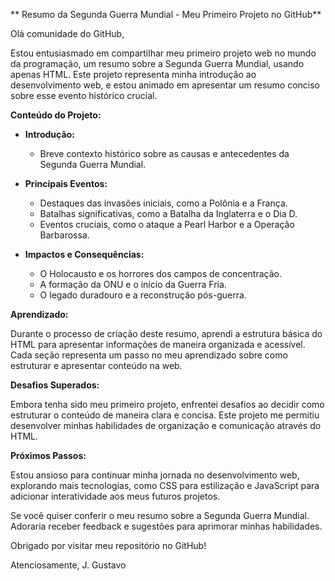 ** Resumo da Segunda Guerra Mundial - Meu Primeiro Projeto no GitHub**

Olá comunidade do GitHub,

Estou entusiasmado em compartilhar meu primeiro projeto web no mundo da programação, um resumo sobre a Segunda Guerra Mundial, usando apenas HTML. Este projeto representa minha introdução ao desenvolvimento web, e estou animado em apresentar um resumo conciso sobre esse evento histórico crucial.

**Conteúdo do Projeto:**

- **Introdução:**
  - Breve contexto histórico sobre as causas e antecedentes da Segunda Guerra Mundial.

- **Principais Eventos:**
  - Destaques das invasões iniciais, como a Polônia e a França.
  - Batalhas significativas, como a Batalha da Inglaterra e o Dia D.
  - Eventos cruciais, como o ataque a Pearl Harbor e a Operação Barbarossa.

- **Impactos e Consequências:**
  - O Holocausto e os horrores dos campos de concentração.
  - A formação da ONU e o início da Guerra Fria.
  - O legado duradouro e a reconstrução pós-guerra.

**Aprendizado:**

Durante o processo de criação deste resumo, aprendi a estrutura básica do HTML para apresentar informações de maneira organizada e acessível. Cada seção representa um passo no meu aprendizado sobre como estruturar e apresentar conteúdo na web.

**Desafios Superados:**

Embora tenha sido meu primeiro projeto, enfrentei desafios ao decidir como estruturar o conteúdo de maneira clara e concisa. Este projeto me permitiu desenvolver minhas habilidades de organização e comunicação através do HTML.

**Próximos Passos:**

Estou ansioso para continuar minha jornada no desenvolvimento web, explorando mais tecnologias, como CSS para estilização e JavaScript para adicionar interatividade aos meus futuros projetos.

Se você quiser conferir o meu resumo sobre a Segunda Guerra Mundial. Adoraria receber feedback e sugestões para aprimorar minhas habilidades.

Obrigado por visitar meu repositório no GitHub!

Atenciosamente,
J. Gustavo
